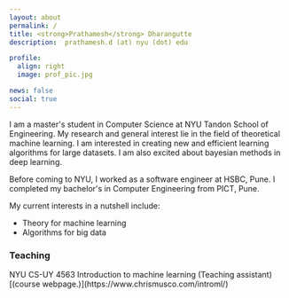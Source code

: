 ```yaml
---
layout: about
permalink: /
title: <strong>Prathamesh</strong> Dharangutte
description:  prathamesh.d (at) nyu (dot) edu

profile:
  align: right
  image: prof_pic.jpg

news: false
social: true
---
```


I am a master's student in Computer Science at NYU Tandon School of Engineering. My research and general interest lie in the field of theoretical machine learning. I am interested in creating new and efficient learning algorithms for large datasets. I am also excited about bayesian methods in deep learning.

Before coming to NYU, I worked as a software engineer at HSBC, Pune. I completed my bachelor's in Computer Engineering from PICT, Pune.

My current interests in a nutshell include:
<ul>
	<li>Theory for machine learning</li>
	<li>Algorithms for big data</li>
</ul>

<h3>Teaching</h3>
NYU CS-UY 4563 Introduction to machine learning (Teaching assistant)[(course webpage.)](https://www.chrismusco.com/introml/)

